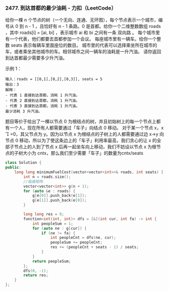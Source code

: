 ### 2477. 到达首都的最少油耗 - 力扣（LeetCode）

给你一棵 n 个节点的树（一个无向、连通、无环图），每个节点表示一个城市，编号从 0 到 n - 1 ，且恰好有 n - 1 条路。0 是首都。给你一个二维整数数组 roads ，其中 roads[i] = [ai, bi] ，表示城市 ai 和 bi 之间有一条 双向路 。
每个城市里有一个代表，他们都要去首都参加一个会议。
每座城市里有一辆车。给你一个整数 seats 表示每辆车里面座位的数目。
城市里的代表可以选择乘坐所在城市的车，或者乘坐其他城市的车。相邻城市之间一辆车的油耗是一升汽油。
请你返回到达首都最少需要多少升汽油。

示例 1：

```
输入：roads = [[0,1],[0,2],[0,3]], seats = 5
输出：3
解释：
- 代表 1 直接到达首都，消耗 1 升汽油。
- 代表 2 直接到达首都，消耗 1 升汽油。
- 代表 3 直接到达首都，消耗 1 升汽油。
最少消耗 3 升汽油。
```
题目等价于给出了一棵以节点 0 为根结点的树，并且初始树上的每一个节点上都有一个人，现在所有人都需要通过「车子」向结点 0 移动。
对于某一个节点 x，x

=0，其父节点为 y。因为以节点 x 为根结点的子树上的人都需要通过边 x→y 向节点 0 移动，所以为了使这条边上的「车子」利用率最高，我们贪心的让 x 的全部子节点上的人到了节点 x 后再一起坐车向上移动，我们不妨设以节点 x 为根节点的子树大小为 cntx，那么我们至少需要「车子」的数量为cntx/seats

```c++
class Solution {
public:
    long long minimumFuelCost(vector<vector<int>>& roads, int seats) {
        int n = roads.size();
        //临接矩阵
        vector<vector<int>> g(n + 1);
        for (auto &e : roads) {
            g[e[0]].push_back(e[1]);
            g[e[1]].push_back(e[0]);
        }

        long long res = 0;
        function<int(int, int)> dfs = [&](int cur, int fa) -> int {
            int peopleSum = 1;
            for (auto ne : g[cur]) {
                if (ne != fa) {
                    int peopleCnt = dfs(ne, cur);
                    peopleSum += peopleCnt;
                    res += (peopleCnt + seats - 1) / seats;
                }
            }
            return peopleSum;
        };
        dfs(0, -1);
        return res;
    }
};
```